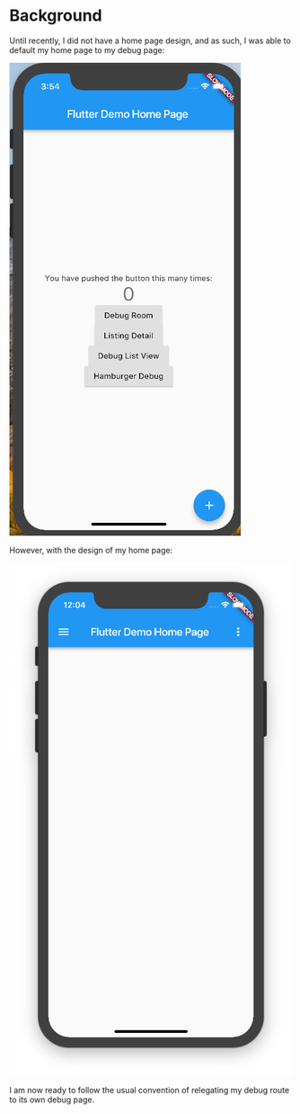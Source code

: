 # Background

Until recently, I did not have a home page design, and as such, I was able to default my home page to my debug page:

![](./assets/ch16/debug-route.png)

However, with the design of my home page:

![](./assets/ch16/home-route.png)

I am now ready to follow the usual convention of relegating my debug route to its own debug page.